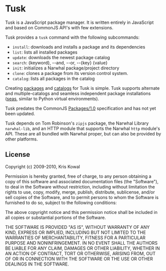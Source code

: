 
Tusk
====

Tusk is a JavaScript package manager.  It is written entirely in JavaScript and
based on CommonJS API's with few extensions.

Tusk provides a `tusk` command with the following subcommands:

* `install`: downloads and installs a package and its dependencies
* `list`: lists all installed packages
* `update`: downloads the newest package catalog
* `search`: {keyword}, --and, --or, --{key} {value}
* `init`: initializes a Narwhal package/project directory
* `clone`: clones a package from its version control system.
* `catalog`: lists all packages in the catalog

Creating [packages](docs/package.md) and [catalogs](docs/catalog.md) for Tusk
is simple.  Tusk supports alternate and multiple-catalogs and seamless
independent package installations ([seas](docs/sea.md), similar to Python
virtual environments).

Tusk predates the CommonJS
[Packages/1.0](http://wiki.commonjs.org/wiki/Packages/1.0) specification and
has not yet been updated.


Tusk depends on Tom Robinson's `zipjs` package, the Narwhal Library
`narwhal-lib`, and an HTTP module that supports the Narwhal `http` module's
API.  These are all bundled with Narwhal proper, but can also be provided by
other platforms.

License
-------

Copyright (c) 2009-2010, Kris Kowal

Permission is hereby granted, free of charge, to any person obtaining a copy
of this software and associated documentation files (the "Software"), to
deal in the Software without restriction, including without limitation the
rights to use, copy, modify, merge, publish, distribute, sublicense, and/or
sell copies of the Software, and to permit persons to whom the Software is
furnished to do so, subject to the following conditions:

The above copyright notice and this permission notice shall be included in
all copies or substantial portions of the Software.

THE SOFTWARE IS PROVIDED "AS IS", WITHOUT WARRANTY OF ANY KIND, EXPRESS OR
IMPLIED, INCLUDING BUT NOT LIMITED TO THE WARRANTIES OF MERCHANTABILITY,
FITNESS FOR A PARTICULAR PURPOSE AND NONINFRINGEMENT. IN NO EVENT SHALL
THE AUTHORS BE LIABLE FOR ANY CLAIM, DAMAGES OR OTHER LIABILITY, WHETHER
IN AN ACTION OF CONTRACT, TORT OR OTHERWISE, ARISING FROM, OUT OF OR IN
CONNECTION WITH THE SOFTWARE OR THE USE OR OTHER DEALINGS IN THE SOFTWARE.


